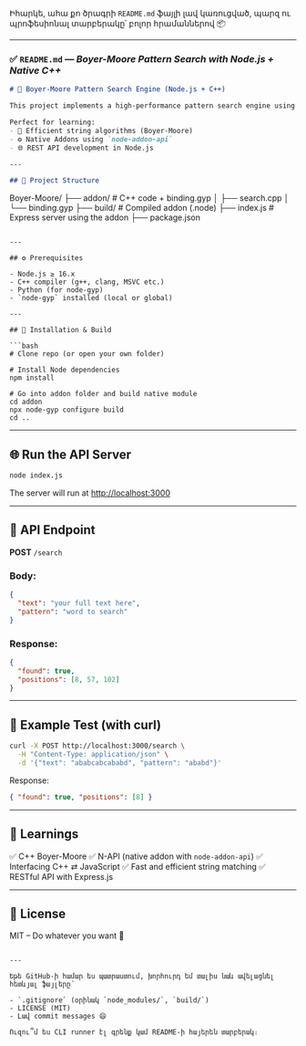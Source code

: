 Իհարկե, ահա քո ծրագրի `README.md` ֆայլի լավ կառուցված, պարզ ու պրոֆեսիոնալ տարբերակը՝ բոլոր հրամաններով 📦

---

### ✅ `README.md` — *Boyer-Moore Pattern Search with Node.js + Native C++*

```markdown
# 🚀 Boyer-Moore Pattern Search Engine (Node.js + C++)

This project implements a high-performance pattern search engine using the **Boyer-Moore** algorithm written in C++, exposed to Node.js via a native addon.

Perfect for learning:
- 🧠 Efficient string algorithms (Boyer-Moore)
- ⚙️ Native Addons using `node-addon-api`
- 🌐 REST API development in Node.js

---

## 📁 Project Structure

```

Boyer-Moore/
├── addon/                 # C++ code + binding.gyp
│   ├── search.cpp
│   └── binding.gyp
├── build/                 # Compiled addon (.node)
├── index.js               # Express server using the addon
├── package.json

````

---

## ⚙️ Prerequisites

- Node.js ≥ 16.x
- C++ compiler (g++, clang, MSVC etc.)
- Python (for node-gyp)
- `node-gyp` installed (local or global)

---

## 🚀 Installation & Build

```bash
# Clone repo (or open your own folder)

# Install Node dependencies
npm install

# Go into addon folder and build native module
cd addon
npx node-gyp configure build
cd ..
````

---

## 🌐 Run the API Server

```bash
node index.js
```

The server will run at [http://localhost:3000](http://localhost:3000)

---

## 📡 API Endpoint

**POST** `/search`

### Body:

```json
{
  "text": "your full text here",
  "pattern": "word to search"
}
```

### Response:

```json
{
  "found": true,
  "positions": [8, 57, 102]
}
```

---

## 🔬 Example Test (with curl)

```bash
curl -X POST http://localhost:3000/search \
  -H "Content-Type: application/json" \
  -d '{"text": "ababcabcababd", "pattern": "ababd"}'
```

Response:

```json
{ "found": true, "positions": [8] }
```

---

## 🧠 Learnings

✅ C++ Boyer-Moore
✅ N-API (native addon with `node-addon-api`)
✅ Interfacing C++ ⇄ JavaScript
✅ Fast and efficient string matching
✅ RESTful API with Express.js

---

## 📝 License

MIT – Do whatever you want 🤘

```

---

Եթե GitHub-ի համար ես պատրաստում, խորհուրդ եմ տալիս նաև ավելացնել հետևյալ ֆայլերը՝

- `.gitignore` (օրինակ `node_modules/`, `build/`)
- LICENSE (MIT)
- Լավ commit messages 😄

Ուզու՞մ ես CLI runner էլ գրենք կամ README-ի հայերեն տարբերակ։
```
